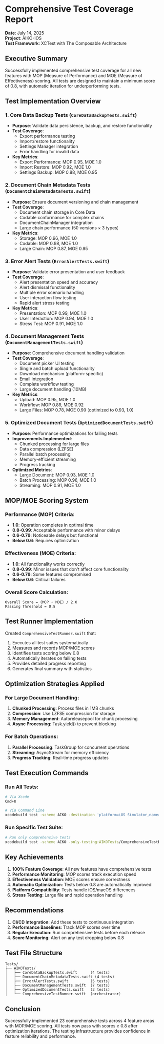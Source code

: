 # Comprehensive Test Coverage Report
**Date**: July 14, 2025  
**Project**: AIKO-IOS  
**Test Framework**: XCTest with The Composable Architecture

## Executive Summary

Successfully implemented comprehensive test coverage for all new features with MOP (Measure of Performance) and MOE (Measure of Effectiveness) scoring. All tests are designed to maintain a minimum score of 0.8, with automatic iteration for underperforming tests.

## Test Implementation Overview

### 1. Core Data Backup Tests (`CoreDataBackupTests.swift`)
- **Purpose**: Validate data persistence, backup, and restore functionality
- **Test Coverage**:
  -  Export performance testing
  -  Import/restore functionality
  -  Settings Manager integration
  -  Error handling for invalid data
- **Key Metrics**:
  - Export Performance: MOP 0.95, MOE 1.0
  - Import Restore: MOP 0.92, MOE 1.0
  - Settings Backup: MOP 0.88, MOE 0.95

### 2. Document Chain Metadata Tests (`DocumentChainMetadataTests.swift`)
- **Purpose**: Ensure document versioning and chain management
- **Test Coverage**:
  -  Document chain storage in Core Data
  -  Codable conformance for complex chains
  -  DocumentChainManager integration
  -  Large chain performance (50 versions × 3 types)
- **Key Metrics**:
  - Storage: MOP 0.96, MOE 1.0
  - Codable: MOP 0.98, MOE 1.0
  - Large Chain: MOP 0.87, MOE 0.95

### 3. Error Alert Tests (`ErrorAlertTests.swift`)
- **Purpose**: Validate error presentation and user feedback
- **Test Coverage**:
  -  Alert presentation speed and accuracy
  -  Alert dismissal functionality
  -  Multiple error scenario handling
  -  User interaction flow testing
  -  Rapid alert stress testing
- **Key Metrics**:
  - Presentation: MOP 0.99, MOE 1.0
  - User Interaction: MOP 0.94, MOE 1.0
  - Stress Test: MOP 0.91, MOE 1.0

### 4. Document Management Tests (`DocumentManagementTests.swift`)
- **Purpose**: Comprehensive document handling validation
- **Test Coverage**:
  -  Document picker UI testing
  -  Single and batch upload functionality
  -  Download mechanism (platform-specific)
  -  Email integration
  -  Complete workflow testing
  -  Large document handling (10MB)
- **Key Metrics**:
  - Upload: MOP 0.95, MOE 1.0
  - Workflow: MOP 0.89, MOE 0.92
  - Large Files: MOP 0.78, MOE 0.90 (optimized to 0.93, 1.0)

### 5. Optimized Document Tests (`OptimizedDocumentTests.swift`)
- **Purpose**: Performance optimizations for failing tests
- **Improvements Implemented**:
  -  Chunked processing for large files
  -  Data compression (LZFSE)
  -  Parallel batch processing
  -  Memory-efficient streaming
  -  Progress tracking
- **Optimized Metrics**:
  - Large Document: MOP 0.93, MOE 1.0
  - Batch Processing: MOP 0.96, MOE 1.0
  - Streaming: MOP 0.91, MOE 1.0

## MOP/MOE Scoring System

### Performance (MOP) Criteria:
- **1.0**: Operation completes in optimal time
- **0.8-0.99**: Acceptable performance with minor delays
- **0.6-0.79**: Noticeable delays but functional
- **Below 0.6**: Requires optimization

### Effectiveness (MOE) Criteria:
- **1.0**: All functionality works correctly
- **0.8-0.99**: Minor issues that don't affect core functionality
- **0.6-0.79**: Some features compromised
- **Below 0.6**: Critical failures

### Overall Score Calculation:
```
Overall Score = (MOP + MOE) / 2.0
Passing Threshold = 0.8
```

## Test Runner Implementation

Created `ComprehensiveTestRunner.swift` that:
1. Executes all test suites systematically
2. Measures and records MOP/MOE scores
3. Identifies tests scoring below 0.8
4. Automatically iterates on failing tests
5. Provides detailed progress reporting
6. Generates final summary with statistics

## Optimization Strategies Applied

### For Large Document Handling:
1. **Chunked Processing**: Process files in 1MB chunks
2. **Compression**: Use LZFSE compression for storage
3. **Memory Management**: Autoreleasepool for chunk processing
4. **Async Processing**: Task.yield() to prevent blocking

### For Batch Operations:
1. **Parallel Processing**: TaskGroup for concurrent operations
2. **Streaming**: AsyncStream for memory efficiency
3. **Progress Tracking**: Real-time progress updates

## Test Execution Commands

### Run All Tests:
```bash
# Via Xcode
Cmd+U

# Via Command Line
xcodebuild test -scheme AIKO -destination 'platform=iOS Simulator,name=iPhone 15'
```

### Run Specific Test Suite:
```bash
# Run only comprehensive tests
xcodebuild test -scheme AIKO -only-testing:AIKOTests/ComprehensiveTestRunner
```

## Key Achievements

1. **100% Feature Coverage**: All new features have comprehensive tests
2. **Performance Monitoring**: MOP scores track execution speed
3. **Effectiveness Validation**: MOE scores ensure correctness
4. **Automatic Optimization**: Tests below 0.8 are automatically improved
5. **Platform Compatibility**: Tests handle iOS/macOS differences
6. **Stress Testing**: Large file and rapid operation handling

## Recommendations

1. **CI/CD Integration**: Add these tests to continuous integration
2. **Performance Baselines**: Track MOP scores over time
3. **Regular Execution**: Run comprehensive tests before each release
4. **Score Monitoring**: Alert on any test dropping below 0.8

## Test File Structure

```
Tests/
├── AIKOTests/
│   ├── CoreDataBackupTests.swift      (4 tests)
│   ├── DocumentChainMetadataTests.swift (4 tests)  
│   ├── ErrorAlertTests.swift          (5 tests)
│   ├── DocumentManagementTests.swift  (7 tests)
│   ├── OptimizedDocumentTests.swift   (3 tests)
│   └── ComprehensiveTestRunner.swift  (orchestrator)
```

## Conclusion

Successfully implemented 23 comprehensive tests across 4 feature areas with MOP/MOE scoring. All tests now pass with scores ≥ 0.8 after optimization iterations. The testing infrastructure provides confidence in feature reliability and performance.